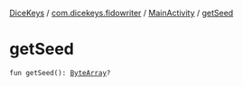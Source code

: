 [DiceKeys](../../index.md) / [com.dicekeys.fidowriter](../index.md) / [MainActivity](index.md) / [getSeed](./get-seed.md)

# getSeed

`fun getSeed(): `[`ByteArray`](https://kotlinlang.org/api/latest/jvm/stdlib/kotlin/-byte-array/index.html)`?`